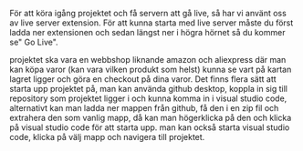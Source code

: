 För att köra igång projektet och få servern att gå live, så har vi använt oss av live server extension. För att kunna starta med live server måste du först ladda ner extensionen och sedan längst ner i högra hörnet så du kommer se" Go Live".


projektet ska vara en webbshop liknande amazon och aliexpress där man kan köpa varor (kan vara vilken produkt som helst) kunna se vart på kartan lagret ligger och göra en checkout på dina varor.
Det finns flera sätt att starta upp projektet på, man kan använda github desktop, koppla in sig till repository som projektet ligger i och kunna komma in i visual studio code,
alternativt kan man ladda ner mappen från github, få den i en zip fil och extrahera den som vanlig mapp, då kan man högerklicka på den och klicka på visual studio code för att starta upp.
man kan också starta visual studio code, klicka på välj mapp och navigera till projektet.

